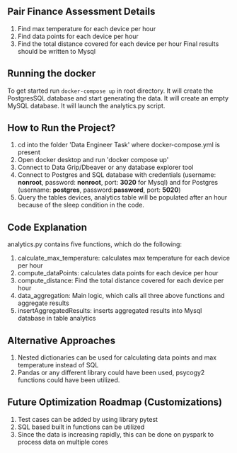 ## Pair Finance Assessment Details
1. Find max temperature for each device per hour
2. Find data points for each device per hour
3. Find the total distance covered for each device per hour
Final results should be written to Mysql

## Running the docker

To get started run ``` docker-compose up ``` in root directory.
It will create the PostgresSQL database and start generating the data.
It will create an empty MySQL database.
It will launch the analytics.py script. 

## How to Run the Project?
1. cd into the folder 'Data Engineer Task' where docker-compose.yml is present
2. Open docker desktop and run 'docker compose up'
3. Connect to Data Grip/Dbeaver or any database explorer tool
4. Connect to Postgres and SQL database with credentials (username: **nonroot**, password: **nonroot**, port: **3020** for Mysql) and for Postgres (username: **postgres**, password:**password**, port: **5020**)
5. Query the tables devices, analytics table will be populated after an hour because of the sleep condition in the code.

## Code Explanation
analytics.py contains five functions, which do the following:
1. calculate_max_temperature: calculates max temperature for each device per hour
2. compute_dataPoints: calculates data points for each device per hour
3. compute_distance: Find the total distance covered for each device per hour
4. data_aggregation: Main logic, which calls all three above functions and aggregate results
5. insertAggregatedResults: inserts aggregated results into Mysql database in table analytics


## Alternative Approaches
1. Nested dictionaries can be used for calculating data points and max temperature instead of SQL
2. Pandas or any different library could have been used, psycogy2 functions could have been utilized.

## Future Optimization Roadmap (Customizations)
1. Test cases can be added by using library pytest
2. SQL based built in functions can be utilized
3. Since the data is increasing rapidly, this can be done on pyspark to process data on multiple cores

